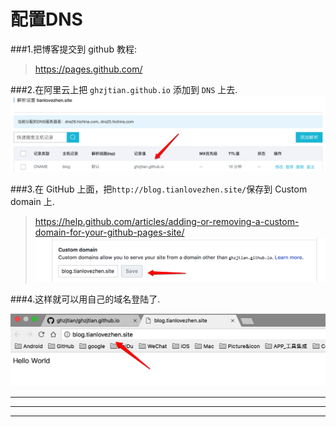# 配置DNS



###1.把博客提交到 github 教程:
> https://pages.github.com/

###2.在阿里云上把 ```ghzjtian.github.io``` 添加到 ```DNS``` 上去.
![](/assets/Snip20171111_4.png)



###3.在 GitHub 上面，把```http://blog.tianlovezhen.site/```保存到 Custom domain 上.
>https://help.github.com/articles/adding-or-removing-a-custom-domain-for-your-github-pages-site/
![](/assets/Snip20171111_5.png)

###4.这样就可以用自己的域名登陆了.

![](/assets/Snip20171111_6.png)

***
***
***

